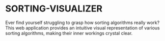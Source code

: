 # SORTING-VISUALIZER
Ever find yourself struggling to grasp how sorting algorithms really work? This web application provides an intuitive visual representation of various sorting algorithms, making their inner workings crystal clear. 

